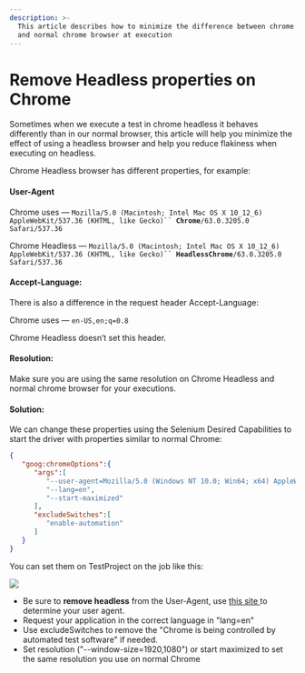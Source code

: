 ```yaml
---
description: >-
  This article describes how to minimize the difference between chrome headless
  and normal chrome browser at execution
---
```


# Remove Headless properties on Chrome

Sometimes when we execute a test in chrome headless it behaves differently than in our normal browser, this article will help you minimize the effect of using a headless browser and help you reduce flakiness when executing on headless.

Chrome Headless browser has different properties, for example:

#### User-Agent <a href="#h_f819618cff" id="h_f819618cff"></a>

Chrome uses — `Mozilla/5.0 (Macintosh; Intel Mac OS X 10_12_6) AppleWebKit/537.36 (KHTML, like Gecko)`` `**`Chrome`**`/63.0.3205.0 Safari/537.36`

Chrome Headless — `Mozilla/5.0 (Macintosh; Intel Mac OS X 10_12_6) AppleWebKit/537.36 (KHTML, like Gecko)`` `**`HeadlessChrome`**`/63.0.3205.0 Safari/537.36`

#### **Accept-Language:** <a href="#h_1463156701" id="h_1463156701"></a>

There is also a difference in the request header Accept-Language:

Chrome uses — `en-US,en;q=0.8`

Chrome Headless doesn’t set this header.

#### Resolution: <a href="#h_c5b1710fd4" id="h_c5b1710fd4"></a>

Make sure you are using the same resolution on Chrome Headless and normal chrome browser for your executions.

#### Solution: <a href="#h_9d1b23ac39" id="h_9d1b23ac39"></a>

We can change these properties using the Selenium Desired Capabilities to start the driver with properties similar to normal Chrome:

```json
{
   "goog:chromeOptions":{
      "args":[
         "--user-agent=Mozilla/5.0 (Windows NT 10.0; Win64; x64) AppleWebKit/537.36 (KHTML, like Gecko) Chrome/94.0.4606.61 Safari/537.36",
         "--lang=en",
         "--start-maximized"
      ],
      "excludeSwitches":[
         "enable-automation"
      ]
   }
}
```

You can set them on TestProject on the job like this:

![](https://downloads.intercomcdn.com/i/o/403532695/37e183377a392e5bdcf1a83e/image.png)

* Be sure to **remove headless** from the User-Agent, use [this site ](https://developers.whatismybrowser.com/useragents/explore/software\_name/chrome/)to determine your user agent.
* Request your application in the correct language in "lang=en"
* Use excludeSwitches to remove the "Chrome is being controlled by automated test software" if needed.
* Set resolution ("--window-size=1920,1080") or start maximized to set the same resolution you use on normal Chrome
